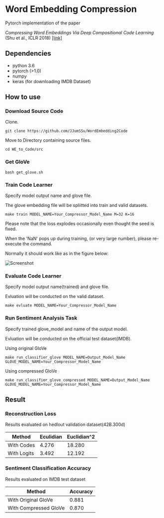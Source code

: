 # Word Embedding Compression
Pytorch implementation of the paper

*Compressing Word Embeddings Via Deep Compositional Code Learning* (Shu et al., ICLR 2018)  [[link]](https://arxiv.org/abs/1711.01068)

## Dependencies

* python 3.6
* pytorch (>1.0)
* numpy
* keras (for downloading IMDB Dataset)

## How to use

### Download Source Code

Clone.

```git clone https://github.com/JJumSSu/WordEmbedding2Code```

Move to Directory containing source files.

```cd WE_to_Code/src```

### Get GloVe

```bash get_glove.sh```

### Train Code Learner

Specify model output name and glove file.

The glove embedding file will be spliitted into train and valid datasets.

```make train MODEL_NAME=Your_Compressor_Model_Name M=32 K=16```

Please note that the loss explodes occasionally even thought the seed is fixed.

When the 'NaN' pops up during training, (or very large number), please re-execute the command.

Normally it should work like as in the figure below:

![Screenshot](screenshot.PNG)

### Evaluate Code Learner

Specify model output name(trained) and glove file.

Evluation will be conducted on the valid dataset.

```make evluate MODEL_NAME=Your_Compressor_Model_Name```

### Run Sentiment Analysis Task

Specify trained glove_model and name of the output model.

Evluation will be conducted on the official test dataset(IMDB).

Using original GloVe

```make run_classifier_glove MODEL_NAME=Output_Model_Name GLOVE_MODEL_NAME=Your_Compressor_Model_Name```

Using compressed GloVe

```make run_classifier_glove_compressed MODEL_NAME=Output_Model_Name GLOVE_MODEL_NAME=Your_Compressor_Model_Name```

## Result

### Reconstruction Loss 

Results evaluated on hedlout validation dataset(42B.300d)

|Method|Eculidian|Euclidian^2|
|------|---|---|
|With Codes|4.276|18.280
|With Logits|3.492|12.192

### Sentiment Classification Accuracy

Results evaluated on IMDB test dataset

|Method|Accuracy|
|------|---|
|With Original GloVe|0.881|
|With Compressed GloVe|0.870|

